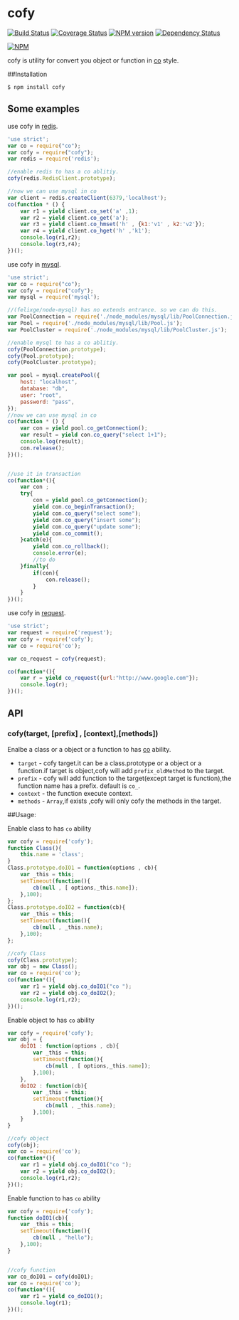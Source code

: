 cofy
====
[![Build Status](https://travis-ci.org/RocksonZeta/cofy.svg?branch=master)](https://travis-ci.org/RocksonZeta/cofy)
[![Coverage Status](https://coveralls.io/repos/RocksonZeta/cofy/badge.png?branch=master)](https://coveralls.io/r/RocksonZeta/cofy?branch=master)
[![NPM version](https://badge.fury.io/js/cofy.svg)](http://badge.fury.io/js/cofy)
[![Dependency Status](https://david-dm.org/RocksonZeta/cofy.svg)](https://david-dm.org/RocksonZeta/cofy)

[![NPM](https://nodei.co/npm/cofy.png?downloads=true&stars=true)](https://nodei.co/npm/cofy)

cofy is utility for convert you object or function in [co](https://github.com/visionmedia/co) style.

##Installation
```
$ npm install cofy
```

## Some examples
use cofy in [redis](https://github.com/mranney/node_redis).
```javascript
'use strict';
var co = require("co");
var cofy = require("cofy");
var redis = require('redis');

//enable redis to has a co ablitiy.
cofy(redis.RedisClient.prototype);

//now we can use mysql in co 
var client = redis.createClient(6379,'localhost');
co(function * () {
	var r1 = yield client.co_set('a' ,1);
	var r2 = yield client.co_get('a');
	var r3 = yield client.co_hmset('h' , {k1:'v1' , k2:'v2'});
	var r4 = yield client.co_hget('h' ,'k1');
	console.log(r1,r2);
	console.log(r3,r4);
})();
```

use cofy in [mysql](https://github.com/felixge/node-mysql).
```javascript
'use strict';
var co = require("co");
var cofy = require("cofy");
var mysql = require('mysql');

//(felixge/node-mysql) has no extends entrance. so we can do this.
var PoolConnection = require('./node_modules/mysql/lib/PoolConnection.js');
var Pool = require('./node_modules/mysql/lib/Pool.js');
var PoolCluster = require('./node_modules/mysql/lib/PoolCluster.js');

//enable mysql to has a co ablitiy.
cofy(PoolConnection.prototype);
cofy(Pool.prototype);
cofy(PoolCluster.prototype);

var pool = mysql.createPool({
	host: "localhost",
    database: "db",
    user: "root",
    password: "pass",
});
//now we can use mysql in co 
co(function * () {
	var con = yield pool.co_getConnection();
	var result = yield con.co_query("select 1+1");
	console.log(result);
	con.release();
})();


//use it in transaction
co(function*(){
	var con ;
	try{
		con = yield pool.co_getConnection();
		yield con.co_beginTransaction();
		yield con.co_query("select some");
		yield con.co_query("insert some");
		yield con.co_query("update some");
		yield con.co_commit();
	}catch(e){
		yield con.co_rollback();
		console.error(e);
		//to do 
	}finally{
		if(con){
			con.release();
		}
	}
})();
```

use cofy in [request](https://github.com/mikeal/request).
```javascript
'use strict';
var request = require('request');
var cofy = require('cofy');
var co = require('co');

var co_request = cofy(request);

co(function*(){
	var r = yield co_request({url:"http://www.google.com"});
	console.log(r);
})();
```

## API

### cofy(target, [prefix] , [context],[methods])

Enalbe a class or a object or a function to has [co](https://github.com/visionmedia/co) ability.
- `target` - cofy target.it can be a class.prototype or a object or a function.if target is object,cofy will add `prefix_oldMethod` to the target.
- `prefix` - cofy will add function to the target(except target is function),the function name has a prefix. default is `co_`.
- `context` - the function execute context.
- `methods` - `Array`,if exists ,cofy will only cofy the methods in the target.


##Usage:

Enable class to has `co` ability
```javascript
var cofy = require('cofy');
function Class(){
	this.name = 'class';
}
Class.prototype.doIO1 = function(options , cb){
	var _this = this;
	setTimeout(function(){
		cb(null , [ options,_this.name]);
	},100);
};
Class.prototype.doIO2 = function(cb){
	var _this = this;
	setTimeout(function(){
		cb(null , _this.name);
	},100);
};

//cofy Class
cofy(Class.prototype);
var obj = new Class();
var co = require('co');
co(function*(){
	var r1 = yield obj.co_doIO1("co ");
	var r2 = yield obj.co_doIO2();
	console.log(r1,r2);
})();

```

Enable object to has `co` ability
```javascript
var cofy = require('cofy');
var obj = {
	doIO1 : function(options , cb){
		var _this = this;
		setTimeout(function(){
			cb(null , [ options,_this.name]);
		},100);
	},
	doIO2 : function(cb){
		var _this = this;
		setTimeout(function(){
			cb(null , _this.name);
		},100);
	}
}

//cofy object
cofy(obj);
var co = require('co');
co(function*(){
	var r1 = yield obj.co_doIO1("co ");
	var r2 = yield obj.co_doIO2();
	console.log(r1,r2);
})();

```

Enable function to has `co` ability
```javascript
var cofy = require('cofy');
function doIO1(cb){
	var _this = this;
	setTimeout(function(){
		cb(null , "hello");
	},100);
}


//cofy function
var co_doIO1 = cofy(doIO1);
var co = require('co');
co(function*(){
	var r1 = yield co_doIO1();
	console.log(r1);
})();

```